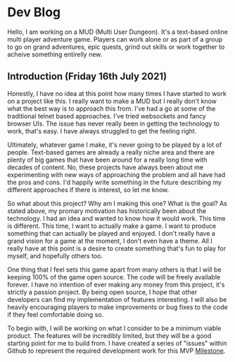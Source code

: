 # Dev Blog

Hello, I am working on a MUD (Multi User Dungeon). It's a text-based online
multi player adventure game. Players can work alone or as part of a group to go
on grand adventures, epic quests, grind out skills or work together to acheive
something entirelly new.

## Introduction (Friday 16th July 2021)

Honestly, I have no idea at this point how many times I have started to work on
a project like this. I really want to make a MUD but I really don't know what
the best way is to approach this from. I've had a go at some of the traditional
telnet based approaches. I've tried websockets and fancy browser UIs. The issue
has never really been in getting the technology to work, that's easy. I have
always struggled to get the feeling right.

Ultimately, whatever game I make, it's never going to be played by a lot of
people. Text-based games are already a really niche area and there are plenty of
big games that have been around for a really long time with decades of content.
No, these projects have always been about me experimenting with new ways of
approaching the problem and all have had the pros and cons. I'd happily write
something in the future describing my different approaches if there is interest,
so let me know.

So what about this project? Why am I making this one? What is the goal? As
stated above, my promary motivation has historically been about the technology.
I had an idea and wanted to know how it would work. This time is different. This
time, I want to actually make a game. I want to produce something that can
actually be played and enjoyed. I don't really have a grand vision for a game at
the moment, I don't even have a theme. All I really have at this point is a
desire to create something that's fun to play for myself, and hopefully others
too.

One thing that I feel sets this game apart from many others is that I will be
keeping 100% of the game open source. The code will be freely available forever.
I have no intention of ever making any money from this project, it's strictly a
passion project. By being open source, I hope that other developers can find my
implementation of features interesting. I will also be heavily encouraging
players to make improvements or bug fixes to the code if they feel comfortable
doing so.

To begin with, I will be working on what I consider to be a minimum viable
product. The features will be incredibly limited, but they will be a good
starting point for me to build from. I have created a series of "issues" within
Github to represent the required development work for this MVP
[Milestone](https://github.com/Moppler/OpenMud/milestone/1).
